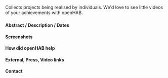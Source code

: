 Collects projects being realised by individuals. We'd love to see little videos of your achievements with openHAB.

### <project name>
#### Abstract / Description / Dates
#### Screenshots
#### How did openHAB help
#### External, Press, Video links
#### Contact
